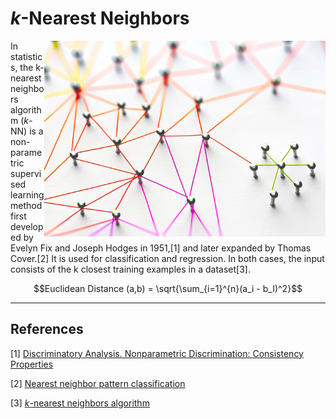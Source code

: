 # *k*-Nearest Neighbors

<img src='0417red_WinInsider.jpeg' align='right' width=450/>

In statistics, the k-nearest neighbors algorithm (*k*-NN) is a non-parametric supervised learning method first developed by Evelyn Fix and Joseph Hodges in 1951,[1] and later expanded by Thomas Cover.[2] It is used for classification and regression. In both cases, the input consists of the k closest training examples in a dataset[3].

$$Euclidean Distance (a,b) = \sqrt{\sum_{i=1}^{n}(a_i - b_I)^2}$$

---
## References

[1] [Discriminatory Analysis. Nonparametric Discrimination: Consistency Properties](https://apps.dtic.mil/dtic/tr/fulltext/u2/a800276.pdf)

[2] [Nearest neighbor pattern classification](http://ssg.mit.edu/cal/abs/2000_spring/np_dens/classification/cover67.pdf)

[3] [*k*-nearest neighbors algorithm](https://en.wikipedia.org/wiki/K-nearest_neighbors_algorithm)
